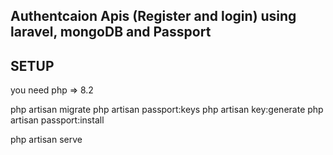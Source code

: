 ## Authentcaion Apis (Register and login) using laravel, mongoDB and Passport


## SETUP 
you need php => 8.2


php artisan migrate
php artisan passport:keys
php artisan key:generate
php artisan passport:install

php artisan serve

